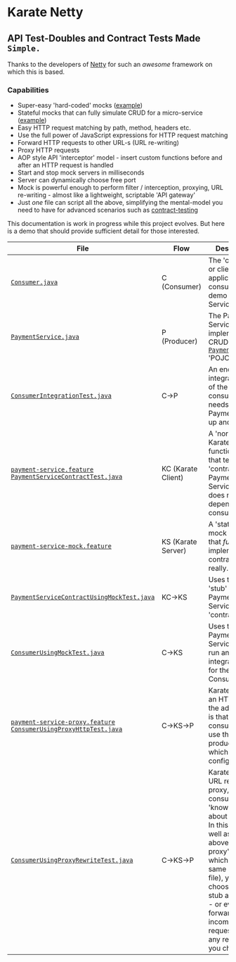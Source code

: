 # Karate Netty
## API Test-Doubles and Contract Tests Made `Simple.`

Thanks to the developers of [Netty](http://netty.io) for such an *awesome* framework on which this is based.

### Capabilities
* Super-easy 'hard-coded' mocks ([example](src/test/java/com/intuit/karate/mock/_mock.feature))
* Stateful mocks that can fully simulate CRUD for a micro-service ([example](https://twitter.com/KarateDSL/status/946607931327266816))
* Easy HTTP request matching by path, method, headers etc.
* Use the full power of JavaScript expressions for HTTP request matching
* Forward HTTP requests to other URL-s (URL re-writing)
* Proxy HTTP requests
* AOP style API 'interceptor' model - insert custom functions before and after an HTTP request is handled
* Start and stop mock servers in milliseconds
* Server can dynamically choose free port
* Mock is powerful enough to perform filter / interception, proxying, URL re-writing - almost like a lightweight, scriptable 'API gateway'
* Just *one* file can script all the above, simplifying the mental-model you need to have for advanced scenarios such as [contract-testing](https://martinfowler.com/articles/consumerDrivenContracts.html)


This documentation is work in progress while this project evolves. But here is a demo that should provide sufficient detail for those interested.

| File | Flow | Description |
| ---- | ---- | ----------- |
[`Consumer.java`](../karate-demo/src/test/java/mock/contract/Consumer.java) | C (Consumer) | The 'consumer' or client application that consumes the demo 'Payment Service'
[`PaymentService.java`](../karate-demo/src/test/java/mock/contract/PaymentService.java) | P (Producer) | The Payment Service that implements CRUD for the [`Payment.java`](../karate-demo/src/test/java/mock/contract/Payment.java) 'POJO'
[`ConsumerIntegrationTest.java`](../karate-demo/src/test/java/mock/contract/ConsumerIntegrationTest.java) | C->P | An end-to-end integration test of the consumer that needs the real PaymentService up and running
[`payment-service.feature`](../karate-demo/src/test/java/mock/contract/payment-service.feature) <br/> [`PaymentServiceContractTest.java`](../karate-demo/src/test/java/mock/contract/PaymentServiceContractTest.java) | KC (Karate Client) | A 'normal' Karate functional-test that tests the 'contract' of the Payment Service (and does not depend on the consumer)
[`payment-service-mock.feature`](../karate-demo/src/test/java/mock/contract/payment-service-mock.feature) | KS (Karate Server) | A 'state-ful' mock (or stub) that *fully* implements the contract ! Yes, really.
[`PaymentServiceContractUsingMockTest.java`](../karate-demo/src/test/java/mock/contract/PaymentServiceContractUsingMockTest.java) | KC->KS | Uses the above 'stub' to run the Payment Service 'contract test'
[`ConsumerUsingMockTest.java`](../karate-demo/src/test/java/mock/contract/ConsumerUsingMockTest.java) | C->KS | Uses the 'fake' Payment Service 'stub' to run an integration test for the *real* Consumer
[`payment-service-proxy.feature`](../karate-demo/src/test/java/mock/contract/payment-service-proxy.feature) <br/> [`ConsumerUsingProxyHttpTest.java`](../karate-demo/src/test/java/mock/contract/ConsumerUsingProxyHttpTest.java) | C->KS->P | Karate acts as an HTTP proxy, the advantage is that the consumer can use the 'real' producer URL, which simplifies configuration
[`ConsumerUsingProxyRewriteTest.java`](../karate-demo/src/test/java/mock/contract/ConsumerUsingProxyHttpTest.java) | C->KS->P | Karate acts as a URL re-writing proxy, here the consumer 'knows' only about the proxy. In this mode (as well as the above 'HTTP proxy' mode which uses the same script file), you can choose to either stub a response - or even forward the incoming HTTP request onto any remote URL you choose.





